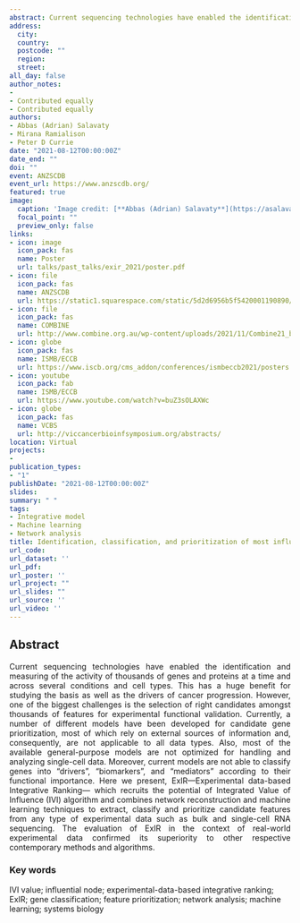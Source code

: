 ```yaml
---
abstract: Current sequencing technologies have enabled the identification and measuring of the activity of thousands of genes and proteins at a time and across several conditions and cell types. This has a huge benefit for studying the basis as well as the drivers of cancer progression. However, one of the biggest challenges is the selection of right candidates amongst thousands of features for experimental functional validation. Currently, a number of different models have been developed for candidate gene prioritization, most of which rely on external sources of information and, consequently, are not applicable to all data types. Also, most of the available general-purpose models are not optimized for handling and analyzing single-cell data. Moreover, current models are not able to classify genes into “drivers”, “biomarkers”, and “mediators” according to their functional importance. Here we present, ExIR—Experimental data-based Integrative Ranking— which recruits the potential of Integrated Value of Influence (IVI) algorithm and combines network reconstruction and machine learning techniques to extract, classify and prioritize candidate features from any type of experimental data such as bulk and single-cell RNA sequencing. The evaluation of ExIR in the context of real-world experimental data confirmed its superiority to other respective contemporary methods and algorithms.
address:
  city: 
  country: 
  postcode: ""
  region: 
  street: 
all_day: false
author_notes:
- 
- Contributed equally
- Contributed equally
authors:
- Abbas (Adrian) Salavaty
- Mirana Ramialison
- Peter D Currie
date: "2021-08-12T00:00:00Z"
date_end: ""
doi: ""
event: ANZSCDB
event_url: https://www.anzscdb.org/
featured: true
image:
  caption: 'Image credit: [**Abbas (Adrian) Salavaty**](https://asalavaty.com/author/abbas-adrian-salavaty/)'
  focal_point: ""
  preview_only: false
links:
- icon: image
  icon_pack: fas
  name: Poster
  url: talks/past_talks/exir_2021/poster.pdf
- icon: file
  icon_pack: fas
  name: ANZSCDB
  url: https://static1.squarespace.com/static/5d2d6956b5f5420001190890/t/611606f0fad7166c55873eac/1628833521303/ANZSCDB+VIC+conference+program.pdf
- icon: file
  icon_pack: fas
  name: COMBINE
  url: http://www.combine.org.au/wp-content/uploads/2021/11/Combine21_booklet.pdf
- icon: globe
  icon_pack: fas
  name: ISMB/ECCB
  url: https://www.iscb.org/cms_addon/conferences/ismbeccb2021/posters.php?track=General%20Comp%20Bio&session=E
- icon: youtube
  icon_pack: fab
  name: ISMB/ECCB
  url: https://www.youtube.com/watch?v=buZ3sOLAXWc
- icon: globe
  icon_pack: fas
  name: VCBS
  url: http://viccancerbioinfsymposium.org/abstracts/
location: Virtual
projects:
- 
publication_types:
- "1"
publishDate: "2021-08-12T00:00:00Z"
slides: 
summary: " "
tags:
- Integrative model
- Machine learning
- Network analysis
title: Identification, classification, and prioritization of most influential players in normal biological processes and diseases
url_code: 
url_dataset: ''
url_pdf: 
url_poster: ''
url_project: ""
url_slides: ""
url_source: ''
url_video: ''
---
```


## **Abstract**  
<div style="text-align: justify">
Current sequencing technologies have enabled the identification and measuring of the activity of thousands of genes and proteins at a time and across several conditions and cell types. This has a huge benefit for studying the basis as well as the drivers of cancer progression. However, one of the biggest challenges is the selection of right candidates amongst thousands of features for experimental functional validation. Currently, a number of different models have been developed for candidate gene prioritization, most of which rely on external sources of information and, consequently, are not applicable to all data types. Also, most of the available general-purpose models are not optimized for handling and analyzing single-cell data. Moreover, current models are not able to classify genes into “drivers”, “biomarkers”, and “mediators” according to their functional importance. Here we present, ExIR—Experimental data-based Integrative Ranking— which recruits the potential of Integrated Value of Influence (IVI) algorithm and combines network reconstruction and machine learning techniques to extract, classify and prioritize candidate features from any type of experimental data such as bulk and single-cell RNA sequencing. The evaluation of ExIR in the context of real-world experimental data confirmed its superiority to other respective contemporary methods and algorithms.
</div>

### **Key words**
IVI value; influential node; experimental-data-based integrative ranking; ExIR; gene classification; feature prioritization; network analysis; machine learning; systems biology
